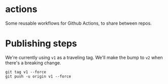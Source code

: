 # actions

Some reusable workflows for Github Actions, to share between repos.

# Publishing steps

We're currently using `v1` as a traveling tag. We'll make the bump to `v2` when there's a breaking change.

```
git tag v1 --force
git push -u origin v1 --force
```
